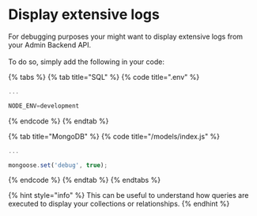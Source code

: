 # Display extensive logs

For debugging purposes your might want to display extensive logs from your Admin Backend API.\
\
To do so, simply add the following in your code:

{% tabs %}
{% tab title="SQL" %}
{% code title=".env" %}
```javascript
...

NODE_ENV=development
```
{% endcode %}
{% endtab %}

{% tab title="MongoDB" %}
{% code title="/models/index.js" %}
```javascript
...

mongoose.set('debug', true);
```
{% endcode %}
{% endtab %}
{% endtabs %}

{% hint style="info" %}
This can be useful to understand how queries are executed to display your collections or relationships.
{% endhint %}

